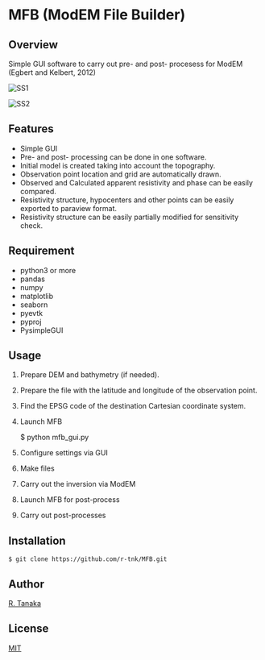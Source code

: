 # MFB (ModEM File Builder)

## Overview

Simple GUI software to carry out pre- and post- procesess for ModEM (Egbert and Kelbert, 2012)

![SS1](https://user-images.githubusercontent.com/62272721/149767139-ca5f9ed0-e652-457a-850f-d86f37ece25d.png)

![SS2](https://user-images.githubusercontent.com/62272721/149767262-2c74b5d9-d618-4099-ac5d-05501586095d.png)

## Features

- Simple GUI
- Pre- and post- processing can be done in one software.
- Initial model is created taking into account the topography.
- Observation point location and grid are automatically drawn.
- Observed and Calculated apparent resistivity and phase can be easily compared.
- Resistivity structure, hypocenters and other points can be easily exported to paraview format.
- Resistivity structure can be easily partially modified for sensitivity check.


## Requirement

- python3 or more
- pandas
- numpy
- matplotlib
- seaborn
- pyevtk
- pyproj
- PysimpleGUI

## Usage

1. Prepare DEM and bathymetry (if needed).
2. Prepare the file with the latitude and longitude of the observation point.
3. Find the EPSG code of the destination Cartesian coordinate system.
4. Launch MFB

    $ python mfb_gui.py

5. Configure settings via GUI
6. Make files
7. Carry out the inversion via ModEM
8. Launch MFB for post-process
9. Carry out post-processes

## Installation

    $ git clone https://github.com/r-tnk/MFB.git

## Author

[R. Tanaka](https://www.researchgate.net/profile/Ryo-Tanaka-12)

## License

[MIT](https://github.com/r-tnk/MFB/blob/main/LICENSE)

